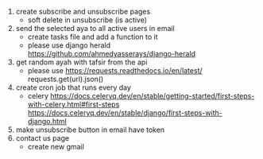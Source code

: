1. create subscribe and unsubscribe pages 
    - soft delete in unsubscribe (is active)
2. send the selected aya to all active users in email
    - create tasks file and add a function to it
    - please use django herald https://github.com/ahmedyasserays/django-herald
3. get random ayah with tafsir from the api
    - please use 
        https://requests.readthedocs.io/en/latest/
        requests.get(url).json()
4. create cron job that runs every day
    - celery 
        https://docs.celeryq.dev/en/stable/getting-started/first-steps-with-celery.html#first-steps
        https://docs.celeryq.dev/en/stable/django/first-steps-with-django.html
5. make unsubscribe button in email have token
6. contact us page
    - create new gmail
